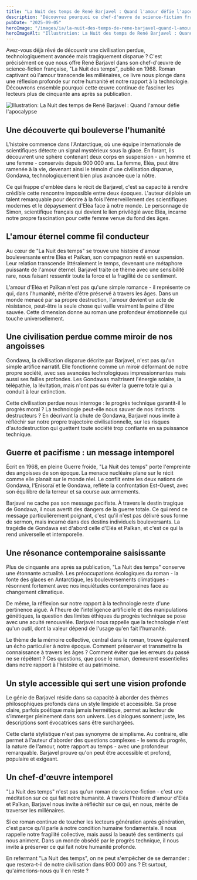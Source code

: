 ```yaml
---
title: "La Nuit des temps de René Barjavel : Quand l'amour défie l'apocalypse"
description: "Découvrez pourquoi ce chef-d'œuvre de science-fiction française sur une civilisation perdue et un amour éternel reste si puissant 50 ans après sa publication."
pubDate: "2025-09-05"
heroImage: "/images/ia/la-nuit-des-temps-de-rene-barjavel-quand-l-amour-defie-l-apocalypse-hero.png"
heroImageAlt: "Illustration: La Nuit des temps de René Barjavel : Quand l'amour défie l'apocalypse"
---
```


Avez-vous déjà rêvé de découvrir une civilisation perdue, technologiquement avancée mais tragiquement disparue ? C'est précisément ce que nous offre René Barjavel dans son chef-d'œuvre de science-fiction française, "La Nuit des temps", publié en 1968. Roman captivant où l'amour transcende les millénaires, ce livre nous plonge dans une réflexion profonde sur notre humanité et notre rapport à la technologie. Découvrons ensemble pourquoi cette œuvre continue de fasciner les lecteurs plus de cinquante ans après sa publication.


![Illustration: La Nuit des temps de René Barjavel : Quand l'amour défie l'apocalypse](/images/ia/la-nuit-des-temps-de-rene-barjavel-quand-l-amour-defie-l-apocalypse-inline.png)


## Une découverte qui bouleverse l'humanité

L'histoire commence dans l'Antarctique, où une équipe internationale de scientifiques détecte un signal mystérieux sous la glace. En forant, ils découvrent une sphère contenant deux corps en suspension - un homme et une femme - conservés depuis 900 000 ans. La femme, Eléa, peut être ramenée à la vie, devenant ainsi le témoin d'une civilisation disparue, Gondawa, technologiquement bien plus avancée que la nôtre.

Ce qui frappe d'emblée dans le récit de Barjavel, c'est sa capacité à rendre crédible cette rencontre impossible entre deux époques. L'auteur déploie un talent remarquable pour décrire à la fois l'émerveillement des scientifiques modernes et le dépaysement d'Eléa face à notre monde. Le personnage de Simon, scientifique français qui devient le lien privilégié avec Eléa, incarne notre propre fascination pour cette femme venue du fond des âges.

## L'amour éternel comme fil conducteur

Au cœur de "La Nuit des temps" se trouve une histoire d'amour bouleversante entre Eléa et Païkan, son compagnon resté en suspension. Leur relation transcende littéralement le temps, devenant une métaphore puissante de l'amour éternel. Barjavel traite ce thème avec une sensibilité rare, nous faisant ressentir toute la force et la fragilité de ce sentiment.

L'amour d'Eléa et Païkan n'est pas qu'une simple romance - il représente ce qui, dans l'humanité, mérite d'être préservé à travers les âges. Dans un monde menacé par sa propre destruction, l'amour devient un acte de résistance, peut-être la seule chose qui vaille vraiment la peine d'être sauvée. Cette dimension donne au roman une profondeur émotionnelle qui touche universellement.

## Une civilisation perdue comme miroir de nos angoisses

Gondawa, la civilisation disparue décrite par Barjavel, n'est pas qu'un simple artifice narratif. Elle fonctionne comme un miroir déformant de notre propre société, avec ses avancées technologiques impressionnantes mais aussi ses failles profondes. Les Gondawas maîtrisent l'énergie solaire, la télépathie, la lévitation, mais n'ont pas su éviter la guerre totale qui a conduit à leur extinction.

Cette civilisation perdue nous interroge : le progrès technique garantit-il le progrès moral ? La technologie peut-elle nous sauver de nos instincts destructeurs ? En décrivant la chute de Gondawa, Barjavel nous invite à réfléchir sur notre propre trajectoire civilisationnelle, sur les risques d'autodestruction qui guettent toute société trop confiante en sa puissance technique.

## Guerre et pacifisme : un message intemporel

Écrit en 1968, en pleine Guerre froide, "La Nuit des temps" porte l'empreinte des angoisses de son époque. La menace nucléaire plane sur le récit comme elle planait sur le monde réel. Le conflit entre les deux nations de Gondawa, l'Enisoraï et le Gondawa, reflète la confrontation Est-Ouest, avec son équilibre de la terreur et sa course aux armements.

Barjavel ne cache pas son message pacifiste. À travers le destin tragique de Gondawa, il nous avertit des dangers de la guerre totale. Ce qui rend ce message particulièrement poignant, c'est qu'il n'est pas délivré sous forme de sermon, mais incarné dans des destins individuels bouleversants. La tragédie de Gondawa est d'abord celle d'Eléa et Païkan, et c'est ce qui la rend universelle et intemporelle.

## Une résonance contemporaine saisissante

Plus de cinquante ans après sa publication, "La Nuit des temps" conserve une étonnante actualité. Les préoccupations écologiques du roman - la fonte des glaces en Antarctique, les bouleversements climatiques - résonnent fortement avec nos inquiétudes contemporaines face au changement climatique.

De même, la réflexion sur notre rapport à la technologie reste d'une pertinence aiguë. À l'heure de l'intelligence artificielle et des manipulations génétiques, la question des limites éthiques du progrès technique se pose avec une acuité renouvelée. Barjavel nous rappelle que la technologie n'est qu'un outil, dont la valeur dépend de l'usage qu'en fait l'humanité.

Le thème de la mémoire collective, central dans le roman, trouve également un écho particulier à notre époque. Comment préserver et transmettre la connaissance à travers les âges ? Comment éviter que les erreurs du passé ne se répètent ? Ces questions, que pose le roman, demeurent essentielles dans notre rapport à l'histoire et au patrimoine.

## Un style accessible qui sert une vision profonde

Le génie de Barjavel réside dans sa capacité à aborder des thèmes philosophiques profonds dans un style limpide et accessible. Sa prose claire, parfois poétique mais jamais hermétique, permet au lecteur de s'immerger pleinement dans son univers. Les dialogues sonnent juste, les descriptions sont évocatrices sans être surchargées.

Cette clarté stylistique n'est pas synonyme de simplisme. Au contraire, elle permet à l'auteur d'aborder des questions complexes - le sens du progrès, la nature de l'amour, notre rapport au temps - avec une profondeur remarquable. Barjavel prouve qu'on peut être accessible et profond, populaire et exigeant.

## Un chef-d'œuvre intemporel

"La Nuit des temps" n'est pas qu'un roman de science-fiction - c'est une méditation sur ce qui fait notre humanité. À travers l'histoire d'amour d'Eléa et Païkan, Barjavel nous invite à réfléchir sur ce qui, en nous, mérite de traverser les millénaires.

Si ce roman continue de toucher les lecteurs génération après génération, c'est parce qu'il parle à notre condition humaine fondamentale. Il nous rappelle notre fragilité collective, mais aussi la beauté des sentiments qui nous animent. Dans un monde obsédé par le progrès technique, il nous invite à préserver ce qui fait notre humanité profonde.

En refermant "La Nuit des temps", on ne peut s'empêcher de se demander : que restera-t-il de notre civilisation dans 900 000 ans ? Et surtout, qu'aimerions-nous qu'il en reste ?